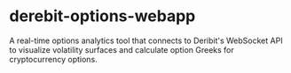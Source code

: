 # derebit-options-webapp
A real-time options analytics tool that connects to Deribit's WebSocket API to visualize volatility surfaces and calculate option Greeks for cryptocurrency options.

